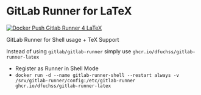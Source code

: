 # GitLab Runner for LaTeX
[![Docker Push Gitlab Runner 4 LaTeX](https://github.com/dfuchss/gitlab-runner-latex/actions/workflows/build-gitlab-runner-latex.yml/badge.svg)](https://github.com/dfuchss/gitlab-runner-latex/actions/workflows/build-gitlab-runner-latex.yml)

GitLab Runner for Shell usage + TeX Support

Instead of using `gitlab/gitlab-runner` simply use `ghcr.io/dfuchss/gitlab-runner-latex`

* Register as Runner in Shell Mode
* ```docker run -d --name gitlab-runner-shell --restart always -v /srv/gitlab-runner/config:/etc/gitlab-runner ghcr.io/dfuchss/gitlab-runner-latex```


